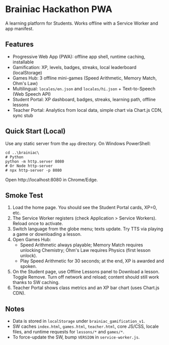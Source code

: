 # Brainiac Hackathon PWA

A learning platform for Students. Works offline with a Service Worker and app manifest.

## Features
- Progressive Web App (PWA): offline app shell, runtime caching, installable
- Gamification: XP, levels, badges, streaks, local leaderboard (localStorage)
- Games Hub: 3 offline mini-games (Speed Arithmetic, Memory Match, Ohm's Law)
- Multilingual: `locales/en.json` and `locales/hi.json` + Text-to-Speech (Web Speech API)
- Student Portal: XP dashboard, badges, streaks, learning path, offline lessons
- Teacher Portal: Analytics from local data, simple chart via Chart.js CDN, sync stub

## Quick Start (Local)

Use any static server from the `app` directory. On Windows PowerShell:

```pwsh
cd ..\brainiac\
# Python
python -m http.server 8080
# Or Node http-server
# npx http-server -p 8080
```

Open http://localhost:8080 in Chrome/Edge.

## Smoke Test
1. Load the home page. You should see the Student Portal cards, XP=0, etc.
2. The Service Worker registers (check Application > Service Workers). Reload once to activate.
3. Switch language from the globe menu; texts update. Try TTS via playing a game or downloading a lesson.
4. Open Games Hub:
   - Speed Arithmetic always playable; Memory Match requires unlocking Chemistry; Ohm's Law requires Physics (first lesson unlock).
   - Play Speed Arithmetic for 30 seconds; at the end, XP is awarded and spoken.
5. On the Student page, use Offline Lessons panel to Download a lesson. Toggle Remove. Turn off network and reload; content should still work thanks to SW caching.
6. Teacher Portal shows class metrics and an XP bar chart (uses Chart.js CDN).

## Notes
- Data is stored in `localStorage` under `brainiac_gamification_v1`.
- SW caches `index.html`, `games.html`, `teacher.html`, core JS/CSS, locale files, and runtime requests for `lessons/*` and `games/*`.
- To force-update the SW, bump `VERSION` in `service-worker.js`.
